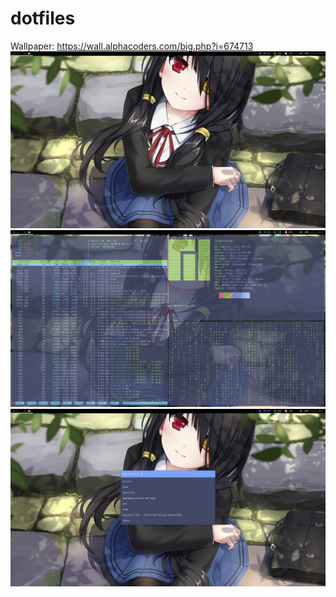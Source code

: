 # dotfiles


  Wallpaper: https://wall.alphacoders.com/big.php?i=674713
  ![Screenshot-0.png](https://github.com/JCZajeq/dotfiles/blob/main/screenshots/Screenshot-0.png)
  ![Screenshot-1.png](https://github.com/JCZajeq/dotfiles/blob/main/screenshots/Screenshot-1.png)
  ![Screenshot-2.png](https://github.com/JCZajeq/dotfiles/blob/main/screenshots/Screenshot-2.png)
